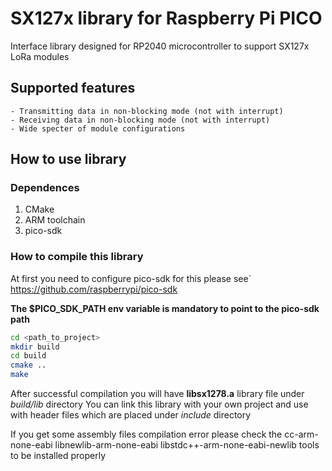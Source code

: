 # SX127x library for Raspberry Pi PICO

Interface library designed for RP2040 microcontroller to support SX127x LoRa modules

## Supported features

    - Transmitting data in non-blocking mode (not with interrupt)
    - Receiving data in non-blocking mode (not with interrupt)
    - Wide specter of module configurations

## How to use library
### Dependences
1. CMake
2. ARM toolchain
3. pico-sdk

### How to compile this library
At first you need to configure pico-sdk for this please see`
https://github.com/raspberrypi/pico-sdk

**The $PICO_SDK_PATH env variable is mandatory to point to the pico-sdk path**

```sh
cd <path_to_project>
mkdir build
cd build
cmake ..
make
```
After successful compilation you will have **libsx1278.a** library file under *build/lib* directory
You can link this library with your own project and use with header files which are placed under *include* directory

If you get some assembly files compilation error please check the cc-arm-none-eabi libnewlib-arm-none-eabi libstdc++-arm-none-eabi-newlib tools to be installed properly
